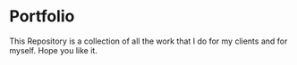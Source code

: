 # Portfolio
This Repository  is a collection of all the work that I do for my clients and for myself.  Hope you like it.

